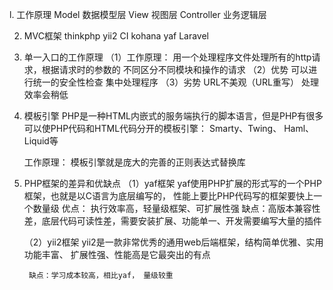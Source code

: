l. 工作原理
    Model 数据模型层
    View  视图层
    Controller 业务逻辑层

2. MVC框架
    thinkphp yii2 CI kohana yaf Laravel

3. 单一入口的工作原理
    （1）工作原理：
        用一个处理程序文件处理所有的http请求，根据请求时的参数的
        不同区分不同模块和操作的请求
    （2）优势
        可以进行统一的安全性检查
        集中处理程序
    （3）劣势
        URL不美观（URL重写）
        处理效率会稍低

4. 模板引擎
    PHP是一种HTML内嵌式的服务端执行的脚本语言，但是PHP有很多
    可以使PHP代码和HTML代码分开的模板引擎：
        Smarty、Twing、 Haml、Liquid等

    工作原理：
        模板引擎就是庞大的完善的正则表达式替换库

5. PHP框架的差异和优缺点
    （1）yaf框架
        yaf使用PHP扩展的形式写的一个PHP框架，也就是以C语言为底层编写的，
        性能上要比PHP代码写的框架要快上一个数量级
        优点：
            执行效率高，轻量级框架、可扩展性强
        缺点：高版本兼容性差，底层代码可读性差，需要安装扩展、功能单一、开发需要编写大量的插件

    （2）yii2框架
        yii2是一款非常优秀的通用web后端框架，结构简单优雅、实用功能丰富、
        扩展性强、性能高是它最突出的有点

        缺点：学习成本较高，相比yaf， 量级较重









